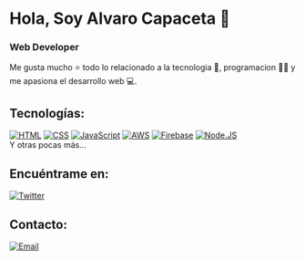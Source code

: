 # Hola, Soy Alvaro Capaceta 👋
### Web Developer

Me gusta mucho ⭐ todo lo relacionado a la tecnologia 🤖, programacion 👨‍💻 y me apasiona el desarrollo web 💻.

## Tecnologías:
[![HTML](https://img.shields.io/badge/HTML-999999?style=for-the-badge&logo=html5&logoColor=white&labelColor=101010)]()
[![CSS](https://img.shields.io/badge/CSS-FA7343?style=for-the-badge&logo=css3&logoColor=white&labelColor=101010)]()
[![JavaScript](https://img.shields.io/badge/JavaScript-F7DF1E?style=for-the-badge&logo=javascript&logoColor=white&labelColor=101010)]()
[![AWS](https://img.shields.io/badge/AWS-232F3E?style=for-the-badge&logo=amazon-aws&logoColor=white&labelColor=101010)]()
[![Firebase](https://img.shields.io/badge/Firebase-FFCA28?style=for-the-badge&logo=firebase&logoColor=white&labelColor=101010)]()
[![Node.JS](https://img.shields.io/badge/Node.JS-339933?style=for-the-badge&logo=node.js&logoColor=white&labelColor=101010)]()
</br>
Y otras pocas más...

## Encuéntrame en:

[![Twitter](https://img.shields.io/badge/Twitter-@fta__capa-1DA1F2?style=for-the-badge&logo=twitter&logoColor=white&labelColor=101010)]()

## Contacto:

[![Email](https://img.shields.io/badge/ingcapadev@gmail.com-email-D14836?style=for-the-badge&logo=gmail&logoColor=white&labelColor=101010)](mailto:ingcapadev@gmail.com)
